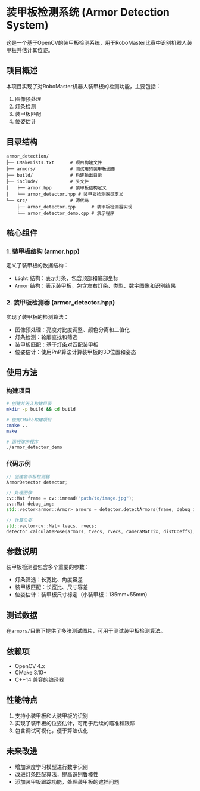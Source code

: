 # 装甲板检测系统 (Armor Detection System)

这是一个基于OpenCV的装甲板检测系统，用于RoboMaster比赛中识别机器人装甲板并估计其位姿。

## 项目概述

本项目实现了对RoboMaster机器人装甲板的检测功能，主要包括：
1. 图像预处理
2. 灯条检测
3. 装甲板匹配
4. 位姿估计

## 目录结构

```
armor_detection/
├── CMakeLists.txt      # 项目构建文件
├── armors/             # 测试用的装甲板图像
├── build/              # 构建输出目录
├── include/            # 头文件
│   ├── armor.hpp       # 装甲板结构定义
│   └── armor_detector.hpp # 装甲板检测器类定义
└── src/                # 源代码
    ├── armor_detector.cpp      # 装甲板检测器实现
    └── armor_detector_demo.cpp # 演示程序
```

## 核心组件

### 1. 装甲板结构 (armor.hpp)

定义了装甲板的数据结构：
- `Light` 结构：表示灯条，包含顶部和底部坐标
- `Armor` 结构：表示装甲板，包含左右灯条、类型、数字图像和识别结果

### 2. 装甲板检测器 (armor_detector.hpp)

实现了装甲板的检测算法：
- 图像预处理：亮度对比度调整、颜色分离和二值化
- 灯条检测：轮廓查找和筛选
- 装甲板匹配：基于灯条对匹配装甲板
- 位姿估计：使用PnP算法计算装甲板的3D位置和姿态

## 使用方法

### 构建项目

```bash
# 创建并进入构建目录
mkdir -p build && cd build

# 使用CMake构建项目
cmake ..
make

# 运行演示程序
./armor_detector_demo
```

### 代码示例

```cpp
// 创建装甲板检测器
ArmorDetector detector;

// 处理图像
cv::Mat frame = cv::imread("path/to/image.jpg");
cv::Mat debug_img;
std::vector<armor::Armor> armors = detector.detectArmors(frame, debug_img);

// 计算位姿
std::vector<cv::Mat> tvecs, rvecs;
detector.calculatePose(armors, tvecs, rvecs, cameraMatrix, distCoeffs);
```

## 参数说明

装甲板检测器包含多个重要的参数：
- 灯条筛选：长宽比、角度容差
- 装甲板匹配：长宽比、尺寸容差
- 位姿估计：装甲板尺寸标定（小装甲板：135mm×55mm）

## 测试数据

在`armors/`目录下提供了多张测试图片，可用于测试装甲板检测算法。

## 依赖项

- OpenCV 4.x
- CMake 3.10+
- C++14 兼容的编译器

## 性能特点

1. 支持小装甲板和大装甲板的识别
2. 实现了装甲板的位姿估计，可用于后续的瞄准和跟踪
3. 包含调试可视化，便于算法优化

## 未来改进

- 增加深度学习模型进行数字识别
- 改进灯条匹配算法，提高识别鲁棒性
- 添加装甲板跟踪功能，处理装甲板的遮挡问题